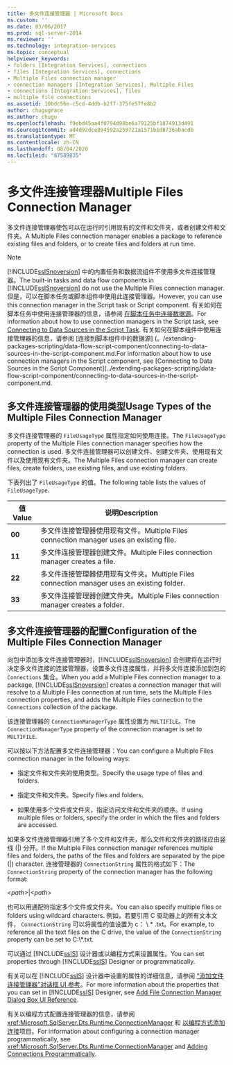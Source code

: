 ```yaml
---
title: 多文件连接管理器 | Microsoft Docs
ms.custom: ''
ms.date: 03/06/2017
ms.prod: sql-server-2014
ms.reviewer: ''
ms.technology: integration-services
ms.topic: conceptual
helpviewer_keywords:
- folders [Integration Services], connections
- files [Integration Services], connections
- Multiple Files connection manager
- connection managers [Integration Services], Multiple Files
- connections [Integration Services], files
- multiple file connections
ms.assetid: 10bdc56e-c5cd-4ddb-b2f7-375fe57fe8b2
author: chugugrace
ms.author: chugu
ms.openlocfilehash: f9ebd45aa4f0794d98be6a79125bf1874913d491
ms.sourcegitcommit: ad4d92dce894592a259721a1571b1d8736abacdb
ms.translationtype: MT
ms.contentlocale: zh-CN
ms.lasthandoff: 08/04/2020
ms.locfileid: "87589835"
---
```

# <a name="multiple-files-connection-manager"></a><span data-ttu-id="d4ae0-102">多文件连接管理器</span><span class="sxs-lookup"><span data-stu-id="d4ae0-102">Multiple Files Connection Manager</span></span>
  <span data-ttu-id="d4ae0-103">多文件连接管理器使包可以在运行时引用现有的文件和文件夹，或者创建文件和文件夹。</span><span class="sxs-lookup"><span data-stu-id="d4ae0-103">A Multiple Files connection manager enables a package to reference existing files and folders, or to create files and folders at run time.</span></span>  
  
> [!NOTE]  
>  <span data-ttu-id="d4ae0-104">[!INCLUDE[ssISnoversion](../../includes/ssisnoversion-md.md)] 中的内置任务和数据流组件不使用多文件连接管理器。</span><span class="sxs-lookup"><span data-stu-id="d4ae0-104">The built-in tasks and data flow components in [!INCLUDE[ssISnoversion](../../includes/ssisnoversion-md.md)] do not use the Multiple Files connection manager.</span></span> <span data-ttu-id="d4ae0-105">但是，可以在脚本任务或脚本组件中使用此连接管理器。</span><span class="sxs-lookup"><span data-stu-id="d4ae0-105">However, you can use this connection manager in the Script task or Script component.</span></span> <span data-ttu-id="d4ae0-106">有关如何在脚本任务中使用连接管理器的信息，请参阅 [在脚本任务中连接数据源](../extending-packages-scripting/task/connecting-to-data-sources-in-the-script-task.md)。</span><span class="sxs-lookup"><span data-stu-id="d4ae0-106">For information about how to use connection managers in the Script task, see [Connecting to Data Sources in the Script Task](../extending-packages-scripting/task/connecting-to-data-sources-in-the-script-task.md).</span></span> <span data-ttu-id="d4ae0-107">有关如何在脚本组件中使用连接管理器的信息，请参阅 [连接到脚本组件中的数据源] (。/extending-packages-scripting/data-flow-script-component/connecting-to-data-sources-in-the-script-component.md.</span><span class="sxs-lookup"><span data-stu-id="d4ae0-107">For information about how to use connection managers in the Script component, see [Connecting to Data Sources in the Script Component](../extending-packages-scripting/data-flow-script-component/connecting-to-data-sources-in-the-script-component.md.</span></span>  
  
## <a name="usage-types-of-the-multiple-files-connection-manager"></a><span data-ttu-id="d4ae0-108">多文件连接管理器的使用类型</span><span class="sxs-lookup"><span data-stu-id="d4ae0-108">Usage Types of the Multiple Files Connection Manager</span></span>  
 <span data-ttu-id="d4ae0-109">多文件连接管理器的 `FileUsageType` 属性指定如何使用连接。</span><span class="sxs-lookup"><span data-stu-id="d4ae0-109">The `FileUsageType` property of the Multiple Files connection manager specifies how the connection is used.</span></span> <span data-ttu-id="d4ae0-110">多文件连接管理器可以创建文件、创建文件夹、使用现有文件以及使用现有文件夹。</span><span class="sxs-lookup"><span data-stu-id="d4ae0-110">The Multiple Files connection manager can create files, create folders, use existing files, and use existing folders.</span></span>  
  
 <span data-ttu-id="d4ae0-111">下表列出了 `FileUsageType` 的值。</span><span class="sxs-lookup"><span data-stu-id="d4ae0-111">The following table lists the values of `FileUsageType`.</span></span>  
  
|<span data-ttu-id="d4ae0-112">值</span><span class="sxs-lookup"><span data-stu-id="d4ae0-112">Value</span></span>|<span data-ttu-id="d4ae0-113">说明</span><span class="sxs-lookup"><span data-stu-id="d4ae0-113">Description</span></span>|  
|-----------|-----------------|  
|<span data-ttu-id="d4ae0-114">**0**</span><span class="sxs-lookup"><span data-stu-id="d4ae0-114">**0**</span></span>|<span data-ttu-id="d4ae0-115">多文件连接管理器使用现有文件。</span><span class="sxs-lookup"><span data-stu-id="d4ae0-115">Multiple Files connection manager uses an existing file.</span></span>|  
|<span data-ttu-id="d4ae0-116">**1**</span><span class="sxs-lookup"><span data-stu-id="d4ae0-116">**1**</span></span>|<span data-ttu-id="d4ae0-117">多文件连接管理器创建文件。</span><span class="sxs-lookup"><span data-stu-id="d4ae0-117">Multiple Files connection manager creates a file.</span></span>|  
|<span data-ttu-id="d4ae0-118">**2**</span><span class="sxs-lookup"><span data-stu-id="d4ae0-118">**2**</span></span>|<span data-ttu-id="d4ae0-119">多文件连接管理器使用现有文件夹。</span><span class="sxs-lookup"><span data-stu-id="d4ae0-119">Multiple Files connection manager uses an existing folder.</span></span>|  
|<span data-ttu-id="d4ae0-120">**3**</span><span class="sxs-lookup"><span data-stu-id="d4ae0-120">**3**</span></span>|<span data-ttu-id="d4ae0-121">多文件连接管理器创建文件夹。</span><span class="sxs-lookup"><span data-stu-id="d4ae0-121">Multiple Files connection manager creates a folder.</span></span>|  
  
## <a name="configuration-of-the-multiple-files-connection-manager"></a><span data-ttu-id="d4ae0-122">多文件连接管理器的配置</span><span class="sxs-lookup"><span data-stu-id="d4ae0-122">Configuration of the Multiple Files Connection Manager</span></span>  
 <span data-ttu-id="d4ae0-123">向包中添加多文件连接管理器时，[!INCLUDE[ssISnoversion](../../includes/ssisnoversion-md.md)] 会创建将在运行时决定多文件连接的连接管理器，设置多文件连接属性，并将多文件连接添加到包的 `Connections` 集合。</span><span class="sxs-lookup"><span data-stu-id="d4ae0-123">When you add a Multiple Files connection manager to a package, [!INCLUDE[ssISnoversion](../../includes/ssisnoversion-md.md)] creates a connection manager that will resolve to a Multiple Files connection at run time, sets the Multiple Files connection properties, and adds the Multiple Files connection to the `Connections` collection of the package.</span></span>  
  
 <span data-ttu-id="d4ae0-124">该连接管理器的 `ConnectionManagerType` 属性设置为 `MULTIFILE`。</span><span class="sxs-lookup"><span data-stu-id="d4ae0-124">The `ConnectionManagerType` property of the connection manager is set to `MULTIFILE`.</span></span>  
  
 <span data-ttu-id="d4ae0-125">可以按以下方法配置多文件连接管理器：</span><span class="sxs-lookup"><span data-stu-id="d4ae0-125">You can configure a Multiple Files connection manager in the following ways:</span></span>  
  
-   <span data-ttu-id="d4ae0-126">指定文件和文件夹的使用类型。</span><span class="sxs-lookup"><span data-stu-id="d4ae0-126">Specify the usage type of files and folders.</span></span>  
  
-   <span data-ttu-id="d4ae0-127">指定文件和文件夹。</span><span class="sxs-lookup"><span data-stu-id="d4ae0-127">Specify files and folders.</span></span>  
  
-   <span data-ttu-id="d4ae0-128">如果使用多个文件或文件夹，指定访问文件和文件夹的顺序。</span><span class="sxs-lookup"><span data-stu-id="d4ae0-128">If using multiple files or folders, specify the order in which the files and folders are accessed.</span></span>  
  
 <span data-ttu-id="d4ae0-129">如果多文件连接管理器引用了多个文件和文件夹，那么文件和文件夹的路径应由竖线 (|) 分开。</span><span class="sxs-lookup"><span data-stu-id="d4ae0-129">If the Multiple Files connection manager references multiple files and folders, the paths of the files and folders are separated by the pipe (|) character.</span></span> <span data-ttu-id="d4ae0-130">连接管理器的 `ConnectionString` 属性的格式如下：</span><span class="sxs-lookup"><span data-stu-id="d4ae0-130">The `ConnectionString` property of the connection manager has the following format:</span></span>  
  
 \<*path*>|\<*path*>  
  
 <span data-ttu-id="d4ae0-131">也可以用通配符指定多个文件或文件夹。</span><span class="sxs-lookup"><span data-stu-id="d4ae0-131">You can also specify multiple files or folders using wildcard characters.</span></span> <span data-ttu-id="d4ae0-132">例如，若要引用 C 驱动器上的所有文本文件， `ConnectionString` 可以将属性的值设置为 c： \\ \* .txt。</span><span class="sxs-lookup"><span data-stu-id="d4ae0-132">For example, to reference all the text files on the C drive, the value of the `ConnectionString` property can be set to C:\\*.txt.</span></span>  
  
 <span data-ttu-id="d4ae0-133">可以通过 [!INCLUDE[ssIS](../../includes/ssis-md.md)] 设计器或以编程方式来设置属性。</span><span class="sxs-lookup"><span data-stu-id="d4ae0-133">You can set properties through [!INCLUDE[ssIS](../../includes/ssis-md.md)] Designer or programmatically.</span></span>  
  
 <span data-ttu-id="d4ae0-134">有关可以在 [!INCLUDE[ssIS](../../includes/ssis-md.md)] 设计器中设置的属性的详细信息，请参阅 [“添加文件连接管理器”对话框 UI 参考](add-file-connection-manager-dialog-box-ui-reference.md)。</span><span class="sxs-lookup"><span data-stu-id="d4ae0-134">For more information about the properties that you can set in [!INCLUDE[ssIS](../../includes/ssis-md.md)] Designer, see [Add File Connection Manager Dialog Box UI Reference](add-file-connection-manager-dialog-box-ui-reference.md).</span></span>  
  
 <span data-ttu-id="d4ae0-135">有关以编程方式配置连接管理器的信息，请参阅 <xref:Microsoft.SqlServer.Dts.Runtime.ConnectionManager> 和 [以编程方式添加连接](../building-packages-programmatically/adding-connections-programmatically.md)项目。</span><span class="sxs-lookup"><span data-stu-id="d4ae0-135">For information about configuring a connection manager programmatically, see <xref:Microsoft.SqlServer.Dts.Runtime.ConnectionManager> and [Adding Connections Programmatically](../building-packages-programmatically/adding-connections-programmatically.md).</span></span>  
  
  
